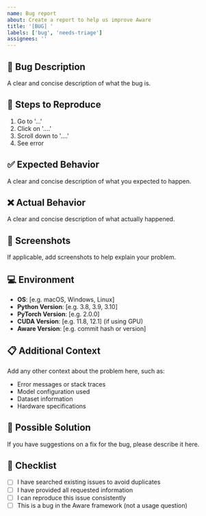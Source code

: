 ```yaml
---
name: Bug report
about: Create a report to help us improve Aware
title: '[BUG] '
labels: ['bug', 'needs-triage']
assignees: ''
---
```


## 🐛 Bug Description
A clear and concise description of what the bug is.

## 🔄 Steps to Reproduce
1. Go to '...'
2. Click on '....'
3. Scroll down to '....'
4. See error

## ✅ Expected Behavior
A clear and concise description of what you expected to happen.

## ❌ Actual Behavior
A clear and concise description of what actually happened.

## 📸 Screenshots
If applicable, add screenshots to help explain your problem.

## 💻 Environment
- **OS**: [e.g. macOS, Windows, Linux]
- **Python Version**: [e.g. 3.8, 3.9, 3.10]
- **PyTorch Version**: [e.g. 2.0.0]
- **CUDA Version**: [e.g. 11.8, 12.1] (if using GPU)
- **Aware Version**: [e.g. commit hash or version]

## 📋 Additional Context
Add any other context about the problem here, such as:
- Error messages or stack traces
- Model configuration used
- Dataset information
- Hardware specifications

## 🔧 Possible Solution
If you have suggestions on a fix for the bug, please describe it here.

## 📝 Checklist
- [ ] I have searched existing issues to avoid duplicates
- [ ] I have provided all requested information
- [ ] I can reproduce this issue consistently
- [ ] This is a bug in the Aware framework (not a usage question) 